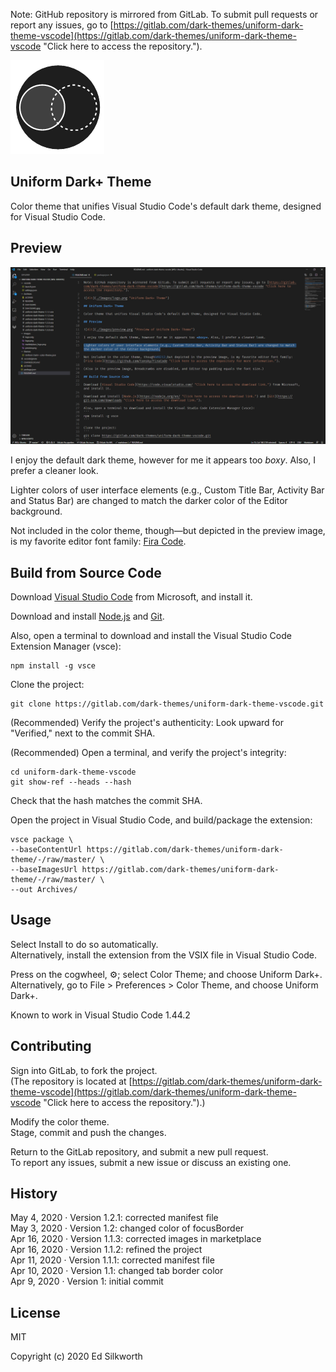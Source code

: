 Note: GitHub repository is mirrored from GitLab. To submit pull requests or report any issues, go to [https://gitlab.com/dark-themes/uniform-dark-theme-vscode](https://gitlab.com/dark-themes/uniform-dark-theme-vscode "Click here to access the repository.").

![Alt](./Images/logo.png "Uniform Dark+ Theme")

## Uniform Dark+ Theme

Color theme that unifies Visual Studio Code's default dark theme, designed for Visual Studio Code.

## Preview

![Alt](./Images/preview.png "Preview of Uniform Dark+ Theme")

I enjoy the default dark theme, however for me it appears too *boxy*. Also, I prefer a cleaner look.

Lighter colors of user interface elements (e.g., Custom Title Bar, Activity Bar and Status Bar) are changed to match the darker color of the Editor background.

Not included in the color theme, though&#8212;but depicted in the preview image, is my favorite editor font family: [Fira Code](https://github.com/tonsky/FiraCode "Click here to access the repository for more information.").

## Build from Source Code

Download [Visual Studio Code](https://code.visualstudio.com/ "Click here to access the download link.") from Microsoft, and install it.

Download and install [Node.js](https://nodejs.org/en/ "Click here to access the download link.") and [Git](https://git-scm.com/downloads "Click here to access the download link.").

Also, open a terminal to download and install the Visual Studio Code Extension Manager (vsce):
```
npm install -g vsce
```

Clone the project:
```
git clone https://gitlab.com/dark-themes/uniform-dark-theme-vscode.git
```

(Recommended) Verify the project's authenticity: Look upward for "Verified," next to the commit SHA.

(Recommended) Open a terminal, and verify the project's integrity:
```
cd uniform-dark-theme-vscode
git show-ref --heads --hash
```
Check that the hash matches the commit SHA.

Open the project in Visual Studio Code, and build/package the extension:
```
vsce package \
--baseContentUrl https://gitlab.com/dark-themes/uniform-dark-theme/-/raw/master/ \
--baseImagesUrl https://gitlab.com/dark-themes/uniform-dark-theme/-/raw/master/ \
--out Archives/
```

## Usage

Select Install to do so automatically. \
Alternatively, install the extension from the VSIX file in Visual Studio Code.

Press on the cogwheel, ⚙️; select Color Theme; and choose Uniform Dark+. \
Alternatively, go to File > Preferences > Color Theme, and choose Uniform Dark+.

Known to work in Visual Studio Code 1.44.2

## Contributing

Sign into GitLab, to fork the project. \
(The repository is located at [https://gitlab.com/dark-themes/uniform-dark-theme-vscode](https://gitlab.com/dark-themes/uniform-dark-theme-vscode "Click here to access the repository.").)

Modify the color theme. \
Stage, commit and push the changes.

Return to the GitLab repository, and submit a new pull request. \
To report any issues, submit a new issue or discuss an existing one.

## History

May 4, 2020 &middot; Version 1.2.1: corrected manifest file \
May 3, 2020 &middot; Version 1.2: changed color of focusBorder \
Apr 16, 2020 &middot; Version 1.1.3: corrected images in marketplace \
Apr 16, 2020 &middot; Version 1.1.2: refined the project \
Apr 11, 2020 &middot; Version 1.1.1: corrected manifest file \
Apr 10, 2020 &middot; Version 1.1: changed tab border color \
Apr 9, 2020 &middot; Version 1: initial commit

<!-- ## Known Issues -->

## License

MIT

Copyright (c) 2020 Ed Silkworth